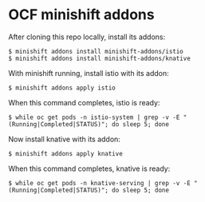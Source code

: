 # OCF minishift addons

After cloning this repo locally, install its addons:

    $ minishift addons install minishift-addons/istio
    $ minishift addons install minishift-addons/knative

With minishift running, install istio with its addon:

    $ minishift addons apply istio

When this command completes, istio is ready:

    $ while oc get pods -n istio-system | grep -v -E "(Running|Completed|STATUS)"; do sleep 5; done

Now install knative with its addon:

    $ minishift addons apply knative

When this command completes, knative is ready:

    $ while oc get pods -n knative-serving | grep -v -E "(Running|Completed|STATUS)"; do sleep 5; done
